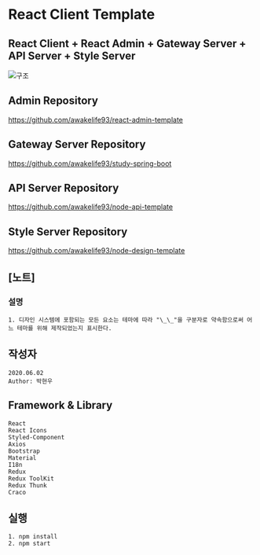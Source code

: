 # React Client Template

## React Client + React Admin + Gateway Server + API Server + Style Server

![구조](https://user-images.githubusercontent.com/20429356/153713139-ce6588af-2ab7-40d1-8bda-1de14a8a3257.png)

## Admin Repository

https://github.com/awakelife93/react-admin-template

## Gateway Server Repository

https://github.com/awakelife93/study-spring-boot

## API Server Repository

https://github.com/awakelife93/node-api-template

## Style Server Repository

https://github.com/awakelife93/node-design-template

## [노트]

### 설명

```
1. 디자인 시스템에 포함되는 모든 요소는 테마에 따라 "\_\_"을 구분자로 약속함으로써 어느 테마를 위해 제작되었는지 표시한다.
```

## 작성자

```
2020.06.02
Author: 박현우
```

## Framework & Library

```
React
React Icons
Styled-Component
Axios
Bootstrap
Material
I18n
Redux
Redux ToolKit
Redux Thunk
Craco
```

## 실행

```
1. npm install
2. npm start
```
